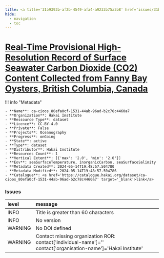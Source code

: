 ```yaml
---
title: <a title='31b9392b-af2b-4549-afa4-a9233b75a3b8' href='issues/31b9392b-af2b-4549-afa4-a9233b75a3b8/' target='_blank'>Real-Time Provisional High-Resolution Record of Surface Seawater Carbon Dioxide (CO2) Content Collected from Fanny Bay Oysters, British Columbia, Canada</a>
hide:
  - navigation
  - toc
---
```


# <a title='31b9392b-af2b-4549-afa4-a9233b75a3b8' href='issues/31b9392b-af2b-4549-afa4-a9233b75a3b8/' target='_blank'>Real-Time Provisional High-Resolution Record of Surface Seawater Carbon Dioxide (CO2) Content Collected from Fanny Bay Oysters, British Columbia, Canada</a>

<div id='map'></div>

!!! info "Metadata"
    
    - **Name**: ca-cioos_80efa0cf-1531-44ab-96ad-b2c78c4460a7 
    - **Organization**: Hakai Institute 
    - **Ressource Type**: dataset 
    - **Licence**: CC-BY-4.0 
    - **Private**: False 
    - **Projects**: Oceanography 
    - **Progress**: onGoing 
    - **State**: active 
    - **Type**: dataset 
    - **Distributor**: Hakai Institute 
    - **Resources Count**: 1 
    - **Vertical Extent**: [{'max': '2.0', 'min': '2.0'}] 
    - **Eov**: seaSurfaceTemperature, inorganicCarbon, seaSurfaceSalinity 
    - **Metadata Created**: 2024-05-14T19:48:57.504780 
    - **Metadata Modified**: 2024-05-14T19:48:57.504786 
    - **Catalogue**: <a href='https://catalogue.hakai.org/dataset/ca-cioos_80efa0cf-1531-44ab-96ad-b2c78c4460a7' target='_blank'>link</a> 

### Issues

| level   | message                                                                                                         |
|:--------|:----------------------------------------------------------------------------------------------------------------|
| INFO    | Title is greater than 60 characters                                                                             |
| INFO    | No version                                                                                                      |
| WARNING | No DOI defined                                                                                                  |
| WARNING | Contact missing organization ROR:  contact['individual-name']='' contact['organisation-name']='Hakai Institute' |

<script>
   document.addEventListener("DOMContentLoaded", function() {
    var map = L.map('map').setView([51.505, -125.09], 5);
    L.tileLayer('https://tile.openstreetmap.org/{z}/{x}/{y}.png', {
        maxZoom: 19,
        attribution: '&copy; <a href="http://www.openstreetmap.org/copyright">OpenStreetMap</a>'
    }).addTo(map);
    var geojsonFeature = {
        "type": "Feature",
        "properties": {
            "name" : "<a title='31b9392b-af2b-4549-afa4-a9233b75a3b8' href='issues/31b9392b-af2b-4549-afa4-a9233b75a3b8/' target='_blank'>Real-Time Provisional High-Resolution Record of Surface Seawater Carbon Dioxide (CO2) Content Collected from Fanny Bay Oysters, British Columbia, Canada</a>"
        },
        "geometry": {'type': 'Point', 'coordinates': [-124.7927, 49.4716]}
    }
    L.geoJSON(geojsonFeature).addTo(map);
   })
</script>